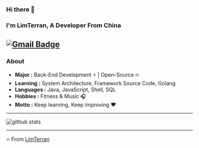 ### Hi there 👋
###  I'm LimTerran, A Developer From China
<!--
**LimTerran/LimTerran** is a ✨ _special_ ✨ repository because its `README.md` (this file) appears on your GitHub profile.

Here are some ideas to get you started:

- 🔭 I’m currently working on ...
- 🌱 I’m currently learning ...
- 👯 I’m looking to collaborate on ...
- 🤔 I’m looking for help with ...
- 💬 Ask me about ...
- 📫 How to reach me: ...
- 😄 Pronouns: ...
- ⚡ Fun fact: ...
-->

[![Gmail Badge](https://img.shields.io/badge/-limterran2002@gmail.com-c14438?style=flat-square&logo=Gmail&logoColor=white&link=mailto:limterran2002@gmail.com)](mailto:limterran2002@gmail.com)
---------------------------------------------------------------------------------------------------------------------------------------------------------------------------------
### About

-  **Major :** Back-End Development :zap: | Open-Source :fire:	
-  **Learning :** System Architecture, Framework Source Code, Golang
-  **Languages :** Java, JavaScript, Shell, SQL
-  **Hobbies :** Fitness & Music :headphones:
-  **Motto :** Keep learning, Keep improving :heart: 

---------------------------------------------------------------------------------------------------------------------------------------------------------------------------------

![github stats](https://github-readme-stats.vercel.app/api?username=LimTerran&show_icons=true)

---------------------------------------------------------------------------------------------------------------------------------------------------------------------------------

⭐️ From [LimTerran](https://github.com/LimTerran)

